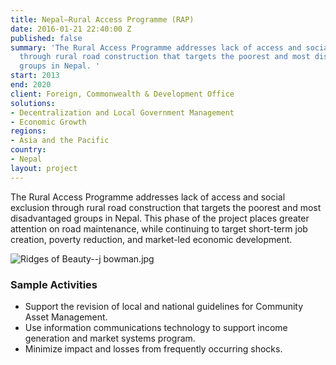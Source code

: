 ```yaml
---
title: Nepal—Rural Access Programme (RAP)
date: 2016-01-21 22:40:00 Z
published: false
summary: 'The Rural Access Programme addresses lack of access and social exclusion
  through rural road construction that targets the poorest and most disadvantaged
  groups in Nepal. '
start: 2013
end: 2020
client: Foreign, Commonwealth & Development Office
solutions:
- Decentralization and Local Government Management
- Economic Growth
regions:
- Asia and the Pacific
country:
- Nepal
layout: project
---
```


The Rural Access Programme addresses lack of access and social exclusion through rural road construction that targets the poorest and most disadvantaged groups in Nepal. This phase of the project places greater attention on road maintenance, while continuing to target short-term job creation, poverty reduction, and market-led economic development.

![Ridges of Beauty--j bowman.jpg](/uploads/Ridges%20of%20Beauty--j%20bowman.jpg)

###  Sample Activities                            

* Support the revision of local and national guidelines for Community Asset Management.
* Use information communications technology to support income generation and market systems program.
* Minimize impact and losses from frequently occurring shocks.
